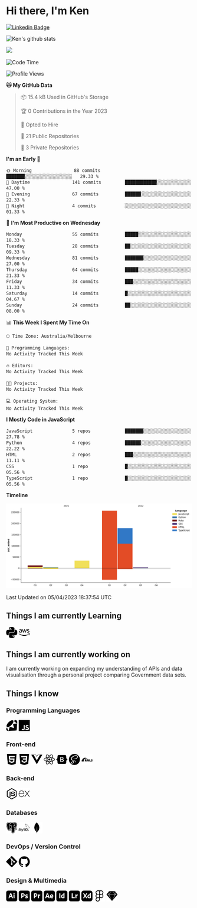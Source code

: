 # Hi there, I'm Ken

[![Linkedin Badge](https://img.shields.io/badge/-kenlivesey-blue?style=flat-square&logo=Linkedin&logoColor=white&link=https://www.linkedin.com/in/kenlivesey)](https://www.linkedin.com/in/kenlivesey)

![Ken's github stats](https://github-readme-stats.vercel.app/api?username=plantdink&show_icons=true&hide=[%22issues%22])

<img src = "https://github-readme-stats.vercel.app/api/top-langs/?username=plantdink&layout=compact">

<!--START_SECTION:waka-->
![Code Time](http://img.shields.io/badge/Code%20Time-806%20hrs%2017%20mins-blue)

![Profile Views](http://img.shields.io/badge/Profile%20Views-0-blue)

**🐱 My GitHub Data** 

> 📦 15.4 kB Used in GitHub's Storage 
 > 
> 🏆 0 Contributions in the Year 2023
 > 
> 💼 Opted to Hire
 > 
> 📜 21 Public Repositories 
 > 
> 🔑 3 Private Repositories 
 > 
**I'm an Early 🐤** 

```text
🌞 Morning                88 commits          ███████░░░░░░░░░░░░░░░░░░   29.33 % 
🌆 Daytime                141 commits         ████████████░░░░░░░░░░░░░   47.00 % 
🌃 Evening                67 commits          ██████░░░░░░░░░░░░░░░░░░░   22.33 % 
🌙 Night                  4 commits           ░░░░░░░░░░░░░░░░░░░░░░░░░   01.33 % 
```
📅 **I'm Most Productive on Wednesday** 

```text
Monday                   55 commits          █████░░░░░░░░░░░░░░░░░░░░   18.33 % 
Tuesday                  28 commits          ██░░░░░░░░░░░░░░░░░░░░░░░   09.33 % 
Wednesday                81 commits          ███████░░░░░░░░░░░░░░░░░░   27.00 % 
Thursday                 64 commits          █████░░░░░░░░░░░░░░░░░░░░   21.33 % 
Friday                   34 commits          ███░░░░░░░░░░░░░░░░░░░░░░   11.33 % 
Saturday                 14 commits          █░░░░░░░░░░░░░░░░░░░░░░░░   04.67 % 
Sunday                   24 commits          ██░░░░░░░░░░░░░░░░░░░░░░░   08.00 % 
```


📊 **This Week I Spent My Time On** 

```text
🕑︎ Time Zone: Australia/Melbourne

💬 Programming Languages: 
No Activity Tracked This Week

🔥 Editors: 
No Activity Tracked This Week

🐱‍💻 Projects: 
No Activity Tracked This Week

💻 Operating System: 
No Activity Tracked This Week
```

**I Mostly Code in JavaScript** 

```text
JavaScript               5 repos             ███████░░░░░░░░░░░░░░░░░░   27.78 % 
Python                   4 repos             ██████░░░░░░░░░░░░░░░░░░░   22.22 % 
HTML                     2 repos             ███░░░░░░░░░░░░░░░░░░░░░░   11.11 % 
CSS                      1 repo              █░░░░░░░░░░░░░░░░░░░░░░░░   05.56 % 
TypeScript               1 repo              █░░░░░░░░░░░░░░░░░░░░░░░░   05.56 % 
```



**Timeline**

![Lines of Code chart](https://raw.githubusercontent.com/plantdink/plantdink/main/assets/bar_graph.png)


 Last Updated on 05/04/2023 18:37:54 UTC
<!--END_SECTION:waka-->

## Things I am currently Learning
<img src = 'https://github.com/plantdink/plantdink/blob/main/images/python.svg' width='30'/>  <img src = 'https://github.com/plantdink/plantdink/blob/main/images/amazonaws.svg' width='30'/>

## Things I am currently working on
I am currently working on expanding my understanding of APIs and data visualisation through a personal project comparing Government data sets.

## Things I know
### Programming Languages
<img src = 'https://github.com/plantdink/plantdink/blob/main/images/ruby.svg' width='30'/>  <img src = 'https://github.com/plantdink/plantdink/blob/main/images/javascript.svg' width='30'/>
### Front-end
<img src = 'https://github.com/plantdink/plantdink/blob/main/images/html5.svg' width='30'/>  <img src = 'https://github.com/plantdink/plantdink/blob/main/images/css3.svg' width='30'/>  <img src = 'https://github.com/plantdink/plantdink/blob/main/images/vue-dot-js.svg' width='30'/>  <img src = 'https://github.com/plantdink/plantdink/blob/main/images/react.svg' width='30'/>  <img src = 'https://github.com/plantdink/plantdink/blob/main/images/bootstrap.svg' width='30'/>  <img src = 'https://github.com/plantdink/plantdink/blob/main/images/sass.svg' width='30'/>  <img src = 'https://github.com/plantdink/plantdink/blob/main/images/rubyonrails.svg' width='30'/>

### Back-end
<img src = 'https://github.com/plantdink/plantdink/blob/main/images/node-dot-js.svg' width='30'/>  <img src = 'https://github.com/plantdink/plantdink/blob/main/images/express.svg' width='30'/>

### Databases
<img src = 'https://github.com/plantdink/plantdink/blob/main/images/postgresql.svg' width='30'/>  <img src = 'https://github.com/plantdink/plantdink/blob/main/images/mysql.svg' width='30'/>  <img src = 'https://github.com/plantdink/plantdink/blob/main/images/mongodb.svg' width='30'/>

### DevOps / Version Control
<img src = 'https://github.com/plantdink/plantdink/blob/main/images/git.svg' width='30'/>  <img src = 'https://github.com/plantdink/plantdink/blob/main/images/github.svg' width='30'/>

### Design & Multimedia
<img src = 'https://github.com/plantdink/plantdink/blob/main/images/adobeillustrator.svg' width='30'/>  <img src = 'https://github.com/plantdink/plantdink/blob/main/images/adobephotoshop.svg' width='30'/>  <img src = 'https://github.com/plantdink/plantdink/blob/main/images/adobepremierepro.svg' width='30'/>  <img src = 'https://github.com/plantdink/plantdink/blob/main/images/adobeaftereffects.svg' width='30'/>  <img src = 'https://github.com/plantdink/plantdink/blob/main/images/adobeindesign.svg' width='30'/>  <img src = 'https://github.com/plantdink/plantdink/blob/main/images/adobelightroom.svg' width='30'/>  <img src = 'https://github.com/plantdink/plantdink/blob/main/images/adobexd.svg' width='30'/>  <img src = 'https://github.com/plantdink/plantdink/blob/main/images/figma.svg' width='30'/>  <img src = 'https://github.com/plantdink/plantdink/blob/main/images/sketch.svg' width='30'/>
